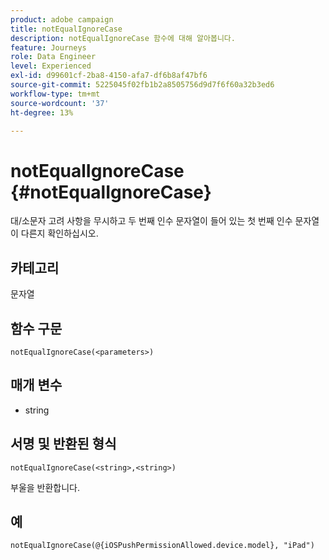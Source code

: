 ```yaml
---
product: adobe campaign
title: notEqualIgnoreCase
description: notEqualIgnoreCase 함수에 대해 알아봅니다.
feature: Journeys
role: Data Engineer
level: Experienced
exl-id: d99601cf-2ba8-4150-afa7-df6b8af47bf6
source-git-commit: 5225045f02fb1b2a8505756d9d7f6f60a32b3ed6
workflow-type: tm+mt
source-wordcount: '37'
ht-degree: 13%

---
```


# notEqualIgnoreCase {#notEqualIgnoreCase}

대/소문자 고려 사항을 무시하고 두 번째 인수 문자열이 들어 있는 첫 번째 인수 문자열이 다른지 확인하십시오.

## 카테고리

문자열

## 함수 구문

`notEqualIgnoreCase(<parameters>)`

## 매개 변수

* string

## 서명 및 반환된 형식

`notEqualIgnoreCase(<string>,<string>)`

부울을 반환합니다.

## 예

`notEqualIgnoreCase(@{iOSPushPermissionAllowed.device.model}, "iPad")`
